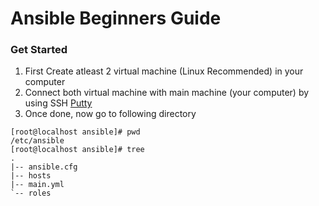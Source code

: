 # Ansible Beginners Guide

### Get Started
1. First Create atleast 2 virtual machine (Linux Recommended) in your computer
2. Connect both virtual machine with main machine (your computer) by using SSH [Putty](https://www.putty.org/)
3. Once done, now go to following directory
```
[root@localhost ansible]# pwd
/etc/ansible
[root@localhost ansible]# tree
.
|-- ansible.cfg
|-- hosts
|-- main.yml
`-- roles
```
